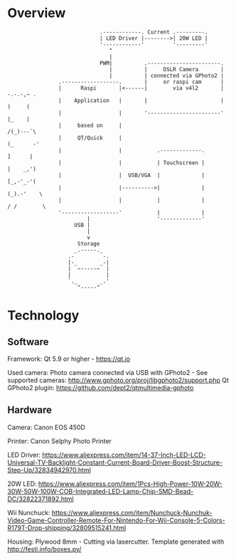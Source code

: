 # Overview


                                 .------------. Current .---------.
                                 | LED Driver |-------->| 20W LED |
                                 '------------'         '---------'
                                    ^
                                    |
                                 PWM|          .-----------------------.
                                    |          |     DSLR Camera       |
                                    |          | connected via GPhoto2 |
                    .------------------.       |     or raspi cam      |
                    |      Raspi       |<------|        via v4l2       |          -.-.-,~ .   
                    |    Application   |       |                       |          )     (     
                    |                  |       '-----------------------'          |_    |     
                    |     based on     |                                          /(_)---`\   
                    |     QT/Quick     |                                         (_      -'   
                    |                  |           .-------------.                ]      |    
                    |                  |           | Touchscreen |                |    _,')   
                    |                  |  USB/VGA  |             |                [_,-'_-'(   
                    |                  |---------->|             |               (_).-'    \  
                    |                  |           |             |               / /        \ 
                    '------------------'           |             |
                             |                     '-------------'
                         USB |
                             |
                             v 
                          Storage
                         _.-----._   
                       .-         -.
                       |-_       _-|
                       |  ~-----~  |
                       |           |
                       `._       _.'
                          "-----"   
                          
# Technology
## Software
Framework: Qt 5.9 or higher - https://qt.io

Used camera: Photo camera connected via USB with GPhoto2 - See supported cameras: http://www.gphoto.org/proj/libgphoto2/support.php
Qt GPhoto2 plugin: https://github.com/dept2/qtmultimedia-gphoto

## Hardware
Camera: Canon EOS 450D

Printer: Canon Selphy Photo Printer

LED Driver: https://www.aliexpress.com/item/14-37-Inch-LED-LCD-Universal-TV-Backlight-Constant-Current-Board-Driver-Boost-Structure-Step-Up/32834942970.html

20W LED: https://www.aliexpress.com/item/1Pcs-High-Power-10W-20W-30W-50W-100W-COB-Integrated-LED-Lamp-Chip-SMD-Bead-DC/32822371892.html

Wii Nunchuck: https://www.aliexpress.com/item/Nunchuck-Nunchuk-Video-Game-Controller-Remote-For-Nintendo-For-Wii-Console-5-Colors-R179T-Drop-shipping/32809515241.html

Housing: Plywood 8mm - Cutting via lasercutter. Template generated with http://festi.info/boxes.py/

